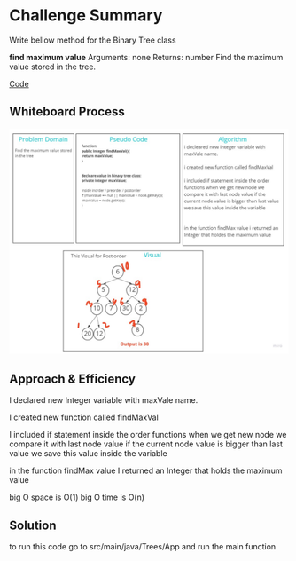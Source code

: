 # Challenge Summary
<!-- Description of the challenge -->
Write bellow method for the Binary Tree class

**find maximum value**
Arguments: none
Returns: number
Find the maximum value stored in the tree.

[Code](../../main/java/Trees/BinaryTree.java)

## Whiteboard Process
<!-- Embedded whiteboard image -->
![img](./findMaxValueImg.jpg)

## Approach & Efficiency
<!-- What approach did you take? Why? What is the Big O space/time for this approach? -->
I declared new Integer variable with maxVale name.

I created new function called findMaxVal

I included if statement inside the order functions when we get new node we compare it with last node value if the current node value is bigger than last value we save this value inside the variable


in the function findMax value I returned an Integer that holds the maximum value

big O space is O(1)
big O time is O(n)

## Solution
<!-- Show how to run your code, and examples of it in action -->

to run this code go to src/main/java/Trees/App and run the main function